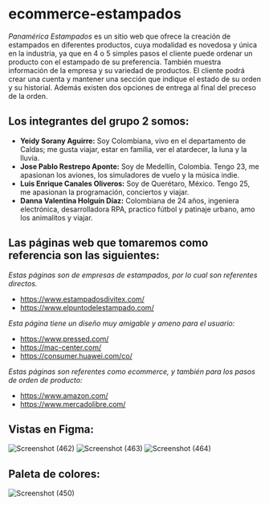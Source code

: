 # ecommerce-estampados

_Panamérica Estampados_ es un sitio web que ofrece la creación de estampados en diferentes productos, cuya modalidad es novedosa y única en la industria, ya que en 4 o 5 simples pasos el cliente puede ordenar un producto con el estampado de su preferencia. También muestra información de la empresa y su variedad de productos. El cliente podrá crear una cuenta y mantener una sección que indique el estado de su orden y su historial. Además existen dos opciones de entrega al final del preceso de la orden.


## Los integrantes del grupo 2 somos:

- **Yeidy Sorany Aguirre:** Soy Colombiana, vivo en el departamento de Caldas; me gusta viajar, estar en familia, ver el atardecer, la luna y la lluvia.
- **Jose Pablo Restrepo Aponte:** Soy de Medellín, Colombia. Tengo 23, me apasionan los aviones, los simuladores de vuelo y la música indie.
- **Luis Enrique Canales Oliveros:** Soy de Querétaro, México. Tengo 25, me apasionan la programación, conciertos y viajar.
- **Danna Valentina Holguín Díaz:** Colombiana de 24 años, ingeniera electrónica, desarrolladora RPA, practico fútbol y patinaje urbano, amo los animalitos y viajar.

## Las páginas web que tomaremos como referencia son las siguientes:

_Estas páginas son de empresas de estampados, por lo cual son referentes directos._
- https://www.estampadosdivitex.com/
- https://www.elpuntodelestampado.com/

_Esta página tiene un diseño muy amigable y ameno para el usuario:_
- https://www.pressed.com/
- https://mac-center.com/
- https://consumer.huawei.com/co/

_Estas páginas son referentes como ecommerce, y también para los pasos de orden de producto:_
- https://www.amazon.com/
- https://www.mercadolibre.com/

## Vistas en Figma:

![Screenshot (462)](https://user-images.githubusercontent.com/114521915/201156995-32c63582-e257-4a9c-b456-1196a2a8c1ac.png)
![Screenshot (463)](https://user-images.githubusercontent.com/114521915/201157000-386904ef-1680-4913-862c-4ca0e65063d2.png)
![Screenshot (464)](https://user-images.githubusercontent.com/114521915/201157003-971b79cd-a8c9-4fa0-b251-c8919968f870.png)

## Paleta de colores:
![Screenshot (450)](https://user-images.githubusercontent.com/114521915/201158780-e3d6f032-105f-403a-aa9b-77ca9dbe0a1b.png)
